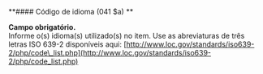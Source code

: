 **#### Código de idioma (041 $a) **

**Campo obrigatório.**  
 Informe o(s) idioma(s) utilizado(s) no item. Use as abreviaturas de três letras ISO 639-2 disponíveis aqui: [http://www.loc.gov/standards/iso639-2/php/code\_list.php](http://www.loc.gov/standards/iso639-2/php/code_list.php)